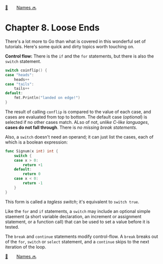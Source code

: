 [🏡][readme]&nbsp;&nbsp;&nbsp;&nbsp;&nbsp;&nbsp;&nbsp;[Names 🔜][upcoming-chapter]

# Chapter 8. Loose Ends

There's a lot more to Go than what is covered in this wonderful set of tutorials.
Here's some quick and dirty topics worth touching on.

**Control flow:** There is the `if` and the `for` statements, but there is also the
`switch` statement. 

```go
switch coinflip() {
case "heads":
    heads++
case "tails":
    tails++
default:
    fmt.Println("landed on edge!")
}
```

The result of calling `conflip` is compared to the value of each case, and cases are
evaluated from top to bottom. The default case (_optional_) is selected if no other cases match.
ALso of not, _unlike C-like languages_, **cases do not fall through**. There is _no missing break
statements_.

Also, a `switch` doesn't need an operand; it can just list the cases, each of which is a boolean
expression:

```go
func Signum(x int) int {
    switch {
    case x > 0:
        return +1
    default:
        return 0
    case x < 0:
        return -1
    }
}
```

This form is called a _tagless switch_; it's equivalent to `switch true`.

Like the `for` and `if` statements, a `switch` may include an optional simple staement (a short
variable declaration, an increment or assignment statement, or a function call) that can be used
to set a value before it is tested.

The `break` and `continue` statements modify control-flow. A `break` breaks out of the `for`,
`switch` or `select` statement, and a `continue` skips to the next iteration of the loop.

[🏡][readme]&nbsp;&nbsp;&nbsp;&nbsp;&nbsp;&nbsp;&nbsp;[Names 🔜][upcoming-chapter]

[readme]: README.md
[previous-chapter]: ch007-a-web-server.md
[upcoming-chapter]: ch009-names.md
